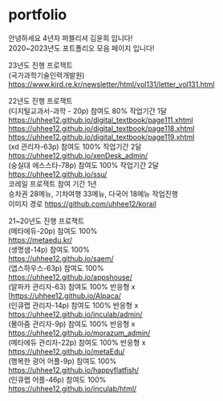 # portfolio

안녕하세요 4년자 퍼블리셔 김윤희 입니다!   
2020~2023년도 포트폴리오 모음 페이지 입니다!   

23년도 진행 프로잭트  
(국가과학기술인력개발원)  
https://www.kird.re.kr/newsletter/html/vol131/letter_vol131.html    
   
   
22년도 진행 프로잭트   
  (디지털교과서-과학 - 20p) 참여도 80% 작업기간 1달   
  https://uhhee12.github.io/digital_textbook/page111.xhtml   
  https://uhhee12.github.io/digital_textbook/page118.xhtml   
  https://uhhee12.github.io/digital_textbook/page119.xhtml   
  (xd 관리자-63p) 참여도 100% 작업기간 2달    
  https://uhhee12.github.io/xenDesk_admin/   
  (숭실대 에스스타-78p) 참여도 100% 작업기간 2달   
  https://uhhee12.github.io/ssu/   
  코레일 프로잭트 참여 기간 1년   
  승차권 28메뉴, 기차여행 33메뉴, 다국어 18메뉴 작업진행   
  이미지 경로 https://github.com/uhhee12/korail
  
     
     
21~20년도 진행 프로잭트    
  (메타에듀-20p) 참여도 100%   
  https://metaedu.kr/   
  (생명샘-14p) 참여도 100%   
  https://uhhee12.github.io/saem/   
  (앱스하우스-63p) 참여도 100%   
  https://uhhee12.github.io/appshouse/    
  (알파카 관리자-63) 참여도 100% 반응형 x   
  [https://uhhee12.github.io/Alpaca/   
  (인큐랩 관리자-14p) 참여도 100% 반응형 x   
  https://uhhee12.github.io/inculab/admin/    
  (몰아줌 관리자-9p) 참여도 100% 반응형 x   
  https://uhhee12.github.io/morazum_admin/   
  (메타에듀 관리자-22p) 참여도 100% 반응형 x   
  https://uhhee12.github.io/metaEdu/   
  (행복한 광어 어플-9p) 참여도 100%   
  https://uhhee12.github.io/happyflatfish/   
  (인큐랩 어플-46p) 참여도 100%   
  https://uhhee12.github.io/inculab/html/   
